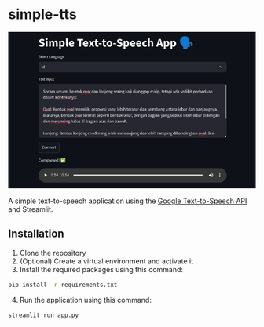 # simple-tts

![Screenshot](./screenshot.png)

A simple text-to-speech application using the [Google Text-to-Speech API](https://github.com/pndurette/gTTS) and Streamlit.

## Installation
1. Clone the repository
2. (Optional) Create a virtual environment and activate it
3. Install the required packages using this command:
```bash
pip install -r requirements.txt
```
4. Run the application using this command:
```bash
streamlit run app.py
```
